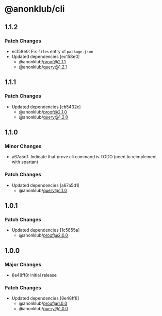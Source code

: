 # @anonklub/cli

## 1.1.2

### Patch Changes

- ec158e0: Fix `files` entry of `package.json`
- Updated dependencies [ec158e0]
  - @anonklub/proof@2.1.1
  - @anonklub/query@1.2.1

## 1.1.1

### Patch Changes

- Updated dependencies [cb5432c]
  - @anonklub/proof@2.1.0
  - @anonklub/query@1.2.0

## 1.1.0

### Minor Changes

- a67a5d1: Indicate that prove cli command is TODO (need to reimplement with spartan)

### Patch Changes

- Updated dependencies [a67a5d1]
  - @anonklub/query@1.1.0

## 1.0.1

### Patch Changes

- Updated dependencies [1c5855a]
  - @anonklub/proof@2.0.0

## 1.0.0

### Major Changes

- 8e48ff8: Initial release

### Patch Changes

- Updated dependencies [8e48ff8]
  - @anonklub/proof@1.0.0
  - @anonklub/query@1.0.0
